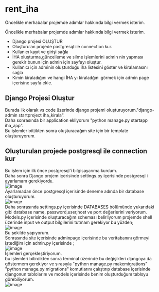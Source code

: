 # rent_iha
Öncelikle merhabalar projemde adımlar hakkında bilgi vermek isterim.

Öncelikle merhabalar projemde adımlar hakkında bilgi vermek isterim.
* Django projesi OLUŞTUR
* Oluşturulan projede postgresql ile connection kur.
* Kullanıcı kayıt ve girişi sağla
* İHA oluşturma,güncelleme ve silme işlemlerini admin nin yapması gerekir bunun için admin için sayfayı oluştur.
* Kullanıcı için adminin oluşturduğu iha listesini göster ve kiralamasını sağla
* Kimin kiraladığını ve hangi İHA yı kiraladğını görmek için admin page içerisine sayfa ekle.

## Django Projesi Oluştur
Burada ilk olarak vs code üzerinde django projemi oluşturuyorum."django-admin startproject iha_kirala".<br>
Daha sonrasında bir application ekliyorum "python manage.py startapp iha_app".<br>
Bu işlemler bittikten sonra oluşturacağım site için bir template oluşturuyorum.
## Oluşturulan projede postgresql ile connection kur
Bu işlem için ilk önce postgresql'i bilgisayarıma kurdum. <br>
Daha sonra Django projem içerisinde settings.py içerisinde postgresql i ayarlamam gerekiyordu.<br>
![image](https://user-images.githubusercontent.com/63595177/190194294-8b38e0bf-7a57-4574-893d-6647d6cd7ad9.png)<br>
Ayarlamadan önce postgresql içerisinde deneme adında bir database oluşturuyorum.<br>
![image](https://user-images.githubusercontent.com/63595177/190194500-26625230-89e9-4281-a7cf-e2a8443a5d4c.png)<br>
Daha sonrasında settings.py içerisinde DATABASES bölümünde yukarıdaki gibi database name, password,user,host ve port değerlerini veriyorum.<br>
Models.py içerisinde oluşturacağım scheması belirliyorum projemde shell üzerinde input ve output bilgilerini tutmam gerekiyor bu yüzden;<br>
![image](https://user-images.githubusercontent.com/63595177/190195344-31c140c7-63fc-47a3-bf5b-470a0992148e.png)<br>
 Bu şekilde yapıyorum.<br>
 Sonrasında site içerisinde adminpage içerisinde bu veritabanını görmeyi istediğim için admin.py içerisinde ;<br>
 ![image](https://user-images.githubusercontent.com/63595177/190195596-37779b92-5abf-4903-ac67-0da17ed6c789.png)<br>
 İşlemleri gerçekleştiriyorum.<br>
bu işlemleri bitirdikten sonra terminal üzerinde bu değişikleri djangoya da göstermem gerekiyor ve sırasıyla "python manage.py makemigrations" "python manage.py migrations" komutlarını çalıştırıp database içerisinde djangonun tablolarını ve models içerisinde benim oluşturduğum tabloyu görebiliyorum.<br>
![image](https://user-images.githubusercontent.com/63595177/190195801-df76ea9c-b559-4ab3-a248-838b4c15c7d8.png)<br>
